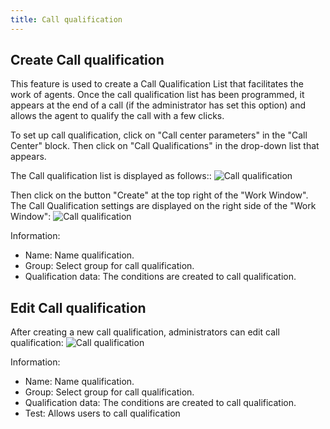 ```yaml
---
title: Call qualification
---
```


## Create Call qualification

This feature is used to create a Call Qualification List that facilitates the work of agents. Once the call qualification list has been programmed, it appears at the end of a call (if the administrator has set this option) and allows the agent to qualify the call with a few clicks.

To set up call qualification, click on "Call center parameters" in the "Call Center" block. Then click on "Call Qualifications" in the drop-down list that appears.

The Call qualification list is displayed as follows::
![Call qualification](/images/qualification-list.png)

Then click on the button "Create" at the top right of the "Work Window". The Call Qualification settings are displayed on the right side of the "Work Window":
![Call qualification](/images/qualification-create.png)

Information:
- Name: Name qualification.
- Group: Select group for call qualification.
- Qualification data: The conditions are created to call qualification.

## Edit Call qualification

After creating a new call qualification, administrators can edit call qualification:
![Call qualification](/images/qualification-edit.png)

Information:
- Name: Name qualification.
- Group: Select group for call qualification.
- Qualification data: The conditions are created to call qualification.
- Test: Allows users to call qualification